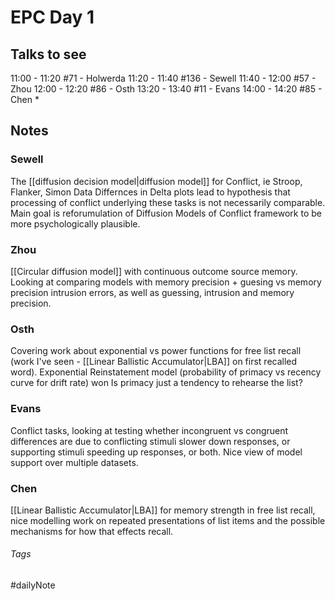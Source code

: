 # EPC Day 1

## Talks to see

11:00 - 11:20 \#71 - Holwerda
11:20 - 11:40 \#136 - Sewell
11:40 - 12:00 \#57 - Zhou
12:00 - 12:20 \#86 - Osth
13:20 - 13:40 \#11 - Evans
14:00 - 14:20 \#85 - Chen \*

## Notes

### Sewell

The [[diffusion decision model|diffusion model]] for Conflict, ie Stroop, Flanker, Simon Data Differnces in Delta plots lead to hypothesis that processing of conflict underlying these tasks is not necessarily comparable. Main goal is reforumulation of Diffusion Models of Conflict framework to be more psychologically plausible.

### Zhou

[[Circular diffusion model]] with continuous outcome source memory. Looking at comparing models with memory precision + guesing vs memory precision intrusion errors, as well as guessing, intrusion and memory precision.

### Osth

Covering work about exponential vs power functions for free list recall (work I've seen - [[Linear Ballistic Accumulator|LBA]] on first recalled word). Exponential Reinstatement model (probability of primacy vs recency curve for drift rate) won Is primacy just a tendency to rehearse the list?

### Evans

Conflict tasks, looking at testing whether incongruent vs congruent differences are due to conflicting stimuli slower down responses, or supporting stimuli speeding up responses, or both. Nice view of model support over multiple datasets.

### Chen

[[Linear Ballistic Accumulator|LBA]] for memory strength in free list recall, nice modelling work on repeated presentations of list items and the possible mechanisms for how that effects recall.

###### Tags

#dailyNote